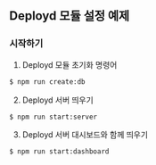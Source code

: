 ## Deployd 모듈 설정 예제

### 시작하기

1. Deployd 모듈 초기화 명령어

```bash
$ npm run create:db
```

2. Deployd 서버 띄우기

```bash
$ npm run start:server
```

3. Deployd 서버 대시보드와 함께 띄우기
```bash
$ npm run start:dashboard
```